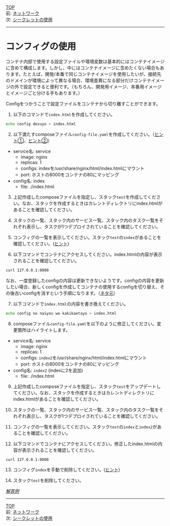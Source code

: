 [TOP](../README.md)   
前: [ネットワーク](./swarm-network.md)  
次: [シークレットの使用](./swarm-secret.md)  

---

# コンフィグの使用

コンテナ内部で使用する設定ファイルや環境変数は基本的にはコンテナイメージに含めて構成します。しかし、中にはコンテナイメージに含めたくない場合もあります。たとえば、開発/本番で同じコンテナイメージを使用したいが、接続先のドメインが環境によって異なる場合、環境差異になる部分だけコンテナイメージの外で設定できると便利です。（もちろん、開発用イメージ、本番用イメージとイメージごと分ける手もあります。）  

Configをつかうことで設定ファイルをコンテナから切り離すことができます。

1. 以下のコマンドで`index.html`を作成してください。

``` sh
echo config desuyo > index.html
```

2. 以下満たすcomposeファイル`config-file.yaml`を作成してください。（[ヒント①](https://docs.docker.com/compose/compose-file/compose-file-v3/#configs)、[ヒント②](https://docs.docker.com/compose/compose-file/compose-file-v3/#configs-configuration-reference)）

- service名: service
  - image: nginx
  - replicas: 1
  - configs: indexを/usr/share/nginx/html/index.htmlにマウント
  - port: ホストの8000をコンテナの80にマッピング
- config名: index
  - file: ./index.html

3. 上記作成したcomposeファイルを指定し、スタック`test`を作成してください。なお、スタックを作成するときはカレントディレクトリにindex.htmlがあることを確認してください。

4. スタックの一覧、スタック内のサービス一覧、スタック内のタスク一覧をそれぞれ表示し、タスクが1つデプロイされていることを確認してください。

5. コンフィグの一覧を表示してください。スタック`test`の`index`があることを確認してください。([ヒント](https://docs.docker.com/engine/reference/commandline/config_ls/))

6. 以下コマンドでコンテナにアクセスしてください。index.htmlの内容が表示されることを確認してください。

``` sh
curl 127.0.0.1:8000
```

なお、一度登録したconfigの内容は更新できないようです。configの内容を更新したい場合、新しくconfigを作成してコンテナの使用するconfigを切り替え、その後古いconfigを消すという手順になります。（[ネタ元](https://docs.docker.com/engine/swarm/configs/#example-rotate-a-config)）

7. 以下コマンドで`index.html`の内容を書き換えてください。

``` sh
echo config no naiyou wo kakikaetayo > index.html
```

8. composeファイル`config-file.yaml`を以下のように修正してください。変更箇所はハイライトします。

- service名: service
  - image: nginx
  - replicas: 1
  - configs: `index2`を/usr/share/nginx/html/index.htmlにマウント
  - port: ホストの8000をコンテナの80にマッピング
- config名: `index2` (indexに2を追加)
  - file: ./index.html

9. 上記作成したcomposeファイルを指定し、スタック`test`をアップデートしてください。なお、スタックを作成するときはカレントディレクトリにindex.htmlがあることを確認してください。

10. スタックの一覧、スタック内のサービス一覧、スタック内のタスク一覧をそれぞれ表示し、タスクが1つデプロイされていることを確認してください。

11. コンフィグの一覧を表示してください。スタック`test`の`index`と`index2`があることを確認してください。

12. 以下コマンドでコンテナにアクセスしてください。修正したindex.htmlの内容が表示されることを確認してください。

``` sh
curl 127.0.0.1:8000
```

13. コンフィグ`index`を手動で削除してください。([ヒント](https://docs.docker.com/engine/reference/commandline/config_rm/))

14. スタック`test`を削除してください。

*[解答例](./.ans/swarm-config.md)*

---

[TOP](../README.md)   
前: [ネットワーク](./swarm-network.md)  
次: [シークレットの使用](./swarm-secret.md)  